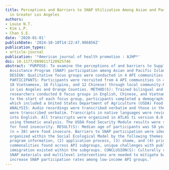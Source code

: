 ```yaml
---
title: Perceptions and Barriers to SNAP Utilization Among Asian and Pacific Islanders
  in Greater Los Angeles
authors:
- Louie N.T.
- Kim L.P.
- Chan S.E.
date: '2020-01-01'
publishDate: '2024-10-10T14:22:47.906856Z'
publication_types:
- article-journal
publication: '*American journal of health promotion : AJHP*'
doi: 10.1177/0890117120925746
abstract: 'PURPOSE: To examine the perceptions of and barriers to Supplemental Nutrition
  Assistance Program (SNAP) participation among Asian and Pacific Islander (API) immigrants.
  DESIGN: Qualitative focus groups were conducted in 4 API communities. SETTING AND
  PARTICIPANTS: Participants were recruited from 4 API communities (n = 68; 22 Tongan,
  18 Vietnamese, 16 Filipino, and 12 Chinese) through local community-based organizations
  in Los Angeles and Orange Counties. METHOD(S): Trained bilingual and bicultural
  researchers conducted 8 focus groups in English, Chinese, and Vietnamese. Prior
  to the start of each focus group, participants completed a demographic questionnaire
  which included a United States Department of Agriculture (USDA) Food Security Module.
  ANALYSIS: Audio recordings were transcribed verbatim and those in the native languages
  were transcribed verbatim. Transcripts in native languages were reviewed and translated
  into English. All transcripts were organized in ATLAS ti version 8.0 and analyzed
  using thematic analysis. The USDA Food Security Module results were scored and assessed
  for food insecurity. RESULT(S): Median age of participants was 58 years and 59.4%
  (n = 38) were food insecure. Barriers to SNAP participation were identified and
  organized within the Social Ecological Model by the following themes: (1) unclear
  program information, (2) application process, (3) shame, and (4) pride. Despite
  commonalities found across API subgroups, unique challenges with public charge and
  immigration existed within the subgroups. CONCLUSION(S): Culturally relevant in-language
  SNAP materials and multilevel interventions are needed to mitigate barriers and
  increase SNAP participation rates among low-income API groups.'
---
```

